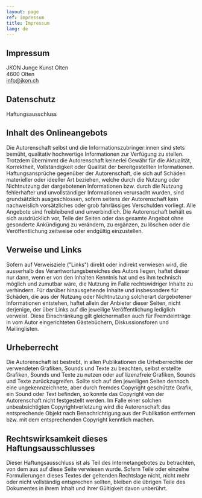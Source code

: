 ```yaml
---
layout: page
ref: impressum
title: Impressum
lang: de
---
```


## Impressum

JKON Junge Kunst Olten  
4600 Olten  
info@jkon.ch

## Datenschutz
Haftungsausschluss

## Inhalt des Onlineangebots
Die Autorenschaft selbst und die Informationszubringer:innen sind stets bemüht, qualitativ hochwertige Informationen zur Verfügung zu stellen. Trotzdem übernimmt die Autorenschaft keinerlei Gewähr für die Aktualität, Korrektheit, Vollständigkeit oder Qualität der bereitgestellten Informationen. Haftungsansprüche gegenüber der Autorenschaft, die sich auf Schäden materieller oder ideeller Art beziehen, welche durch die Nutzung oder Nichtnutzung der dargebotenen Informationen bzw. durch die Nutzung fehlerhafter und unvollständiger Informationen verursacht wurden, sind grundsätzlich ausgeschlossen, sofern seitens der Autorenschaft kein nachweislich vorsätzliches oder grob fahrlässiges Verschulden vorliegt. Alle Angebote sind freibleibend und unverbindlich. Die Autorenschaft behält es sich ausdrücklich vor, Teile der Seiten oder das gesamte Angebot ohne gesonderte Ankündigung zu verändern, zu ergänzen, zu löschen oder die Veröffentlichung zeitweise oder endgültig einzustellen.

## Verweise und Links
Sofern auf Verweisziele ("Links") direkt oder indirekt verwiesen wird, die ausserhalb des Verantwortungsbereiches des Autors liegen, haftet dieser nur dann, wenn er von den Inhalten Kenntnis hat und es ihm technisch möglich und zumutbar wäre, die Nutzung im Falle rechtswidriger Inhalte zu verhindern. Für darüber hinausgehende Inhalte und insbesondere für Schäden, die aus der Nutzung oder Nichtnutzung solcherart dargebotener Informationen entstehen, haftet allein der Anbieter dieser Seiten, nicht derjenige, der über Links auf die jeweilige Veröffentlichung lediglich verweist. Diese Einschränkung gilt gleichermaßen auch für Fremdeinträge in vom Autor eingerichteten Gästebüchern, Diskussionsforen und Mailinglisten.

## Urheberrecht
Die Autorenschaft ist bestrebt, in allen Publikationen die Urheberrechte der verwendeten Grafiken, Sounds und Texte zu beachten, selbst erstellte Grafiken, Sounds und Texte zu nutzen oder auf lizenzfreie Grafiken, Sounds und Texte zurückzugreifen. Sollte sich auf den jeweiligen Seiten dennoch eine ungekennzeichnete, aber durch fremdes Copyright geschützte Grafik, ein Sound oder Text befinden, so konnte das Copyright von der Autorenschaft nicht festgestellt werden. Im Falle einer solchen unbeabsichtigten Copyrightverletzung wird die Autorenschaft das entsprechende Objekt nach Benachrichtigung aus der Publikation entfernen bzw. mit dem entsprechenden Copyright kenntlich machen.

## Rechtswirksamkeit dieses Haftungsausschlusses
Dieser Haftungsausschluss ist als Teil des Internetangebotes zu betrachten, von dem aus auf diese Seite verwiesen wurde. Sofern Teile oder einzelne Formulierungen dieses Textes der geltenden Rechtslage nicht, nicht mehr oder nicht vollständig entsprechen sollten, bleiben die übrigen Teile des Dokumentes in ihrem Inhalt und ihrer Gültigkeit davon unberührt.
